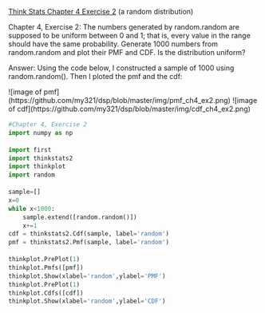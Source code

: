[Think Stats Chapter 4 Exercise 2](http://greenteapress.com/thinkstats2/html/thinkstats2005.html#toc41) (a random distribution)
<p> Chapter 4, Exercise 2: The numbers generated by random.random are supposed to be uniform between 0 and 1; that is, every value in the range should have the same probability.
Generate 1000 numbers from random.random and plot their PMF and CDF. Is the distribution uniform?</p>
<p> Answer: Using the code below, I constructed a sample of 1000 using random.random(). Then I ploted the pmf and the cdf: </p>
 ![image of pmf](https://github.com/my321/dsp/blob/master/img/pmf_ch4_ex2.png)
  ![image of cdf](https://github.com/my321/dsp/blob/master/img/cdf_ch4_ex2.png)


```python
#Chapter 4, Exercise 2
import numpy as np

import first 
import thinkstats2
import thinkplot 
import random

sample=[]
x=0
while x<1000:
    sample.extend([random.random()])
    x+=1
cdf = thinkstats2.Cdf(sample, label='random')
pmf = thinkstats2.Pmf(sample, label='random')

thinkplot.PrePlot(1)
thinkplot.Pmfs([pmf])
thinkplot.Show(xlabel='random',ylabel='PMF')
thinkplot.PrePlot(1)
thinkplot.Cdfs([cdf])
thinkplot.Show(xlabel='random',ylabel='CDF')
```





  

